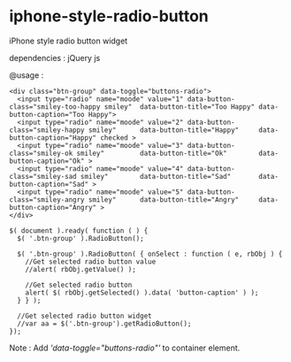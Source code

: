iphone-style-radio-button
=========================

iPhone style radio button widget

dependencies : jQuery js
 
@usage :

    <div class="btn-group" data-toggle="buttons-radio">
      <input type="radio" name="moode" value="1" data-button-class="smiley-too-happy smiley"  data-button-title="Too Happy" data-button-caption="Too Happy">
      <input type="radio" name="moode" value="2" data-button-class="smiley-happy smiley"      data-button-title="Happy"     data-button-caption="Happy" checked >
      <input type="radio" name="moode" value="3" data-button-class="smiley-ok smiley"         data-button-title="Ok"        data-button-caption="Ok" >
      <input type="radio" name="moode" value="4" data-button-class="smiley-sad smiley"        data-button-title="Sad"       data-button-caption="Sad" >
      <input type="radio" name="moode" value="5" data-button-class="smiley-angry smiley"      data-button-title="Angry"     data-button-caption="Angry" >
    </div>
 
    $( document ).ready( function ( ) {
      $( '.btn-group' ).RadioButton();

      $( '.btn-group' ).RadioButton( { onSelect : function ( e, rbObj ) { 
        //Get selected radio button value
        //alert( rbObj.getValue() );

        //Get selected radio button
        alert( $( rbObj.getSelected() ).data( 'button-caption' ) );
      } } );
      
      //Get selected radio button widget
      //var aa = $('.btn-group').getRadioButton();
    });

 Note : Add _'data-toggle="buttons-radio"'_ to container element.
